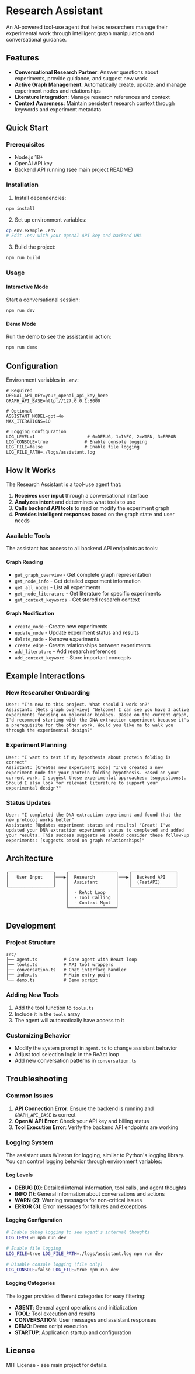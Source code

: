 # Research Assistant

An AI-powered tool-use agent that helps researchers manage their experimental work through intelligent graph manipulation and conversational guidance.

## Features

- **Conversational Research Partner**: Answer questions about experiments, provide guidance, and suggest new work
- **Active Graph Management**: Automatically create, update, and manage experiment nodes and relationships
- **Literature Integration**: Manage research references and context
- **Context Awareness**: Maintain persistent research context through keywords and experiment metadata

## Quick Start

### Prerequisites

- Node.js 18+ 
- OpenAI API key
- Backend API running (see main project README)

### Installation

1. Install dependencies:
```bash
npm install
```

2. Set up environment variables:
```bash
cp env.example .env
# Edit .env with your OpenAI API key and backend URL
```

3. Build the project:
```bash
npm run build
```

### Usage

#### Interactive Mode
Start a conversational session:
```bash
npm run dev
```

#### Demo Mode
Run the demo to see the assistant in action:
```bash
npm run demo
```

## Configuration

Environment variables in `.env`:

```env
# Required
OPENAI_API_KEY=your_openai_api_key_here
GRAPH_API_BASE=http://127.0.0.1:8000

# Optional
ASSISTANT_MODEL=gpt-4o
MAX_ITERATIONS=10

# Logging Configuration
LOG_LEVEL=1                    # 0=DEBUG, 1=INFO, 2=WARN, 3=ERROR
LOG_CONSOLE=true              # Enable console logging
LOG_FILE=false                # Enable file logging
LOG_FILE_PATH=./logs/assistant.log
```

## How It Works

The Research Assistant is a tool-use agent that:

1. **Receives user input** through a conversational interface
2. **Analyzes intent** and determines what tools to use
3. **Calls backend API tools** to read or modify the experiment graph
4. **Provides intelligent responses** based on the graph state and user needs

### Available Tools

The assistant has access to all backend API endpoints as tools:

#### Graph Reading
- `get_graph_overview` - Get complete graph representation
- `get_node_info` - Get detailed experiment information
- `get_all_nodes` - List all experiments
- `get_node_literature` - Get literature for specific experiments
- `get_context_keywords` - Get stored research context

#### Graph Modification
- `create_node` - Create new experiments
- `update_node` - Update experiment status and results
- `delete_node` - Remove experiments
- `create_edge` - Create relationships between experiments
- `add_literature` - Add research references
- `add_context_keyword` - Store important concepts

## Example Interactions

### New Researcher Onboarding
```
User: "I'm new to this project. What should I work on?"
Assistant: [Gets graph overview] "Welcome! I can see you have 3 active experiments focusing on molecular biology. Based on the current graph, I'd recommend starting with the DNA extraction experiment because it's a prerequisite for the other work. Would you like me to walk you through the experimental design?"
```

### Experiment Planning
```
User: "I want to test if my hypothesis about protein folding is correct"
Assistant: [Creates new experiment node] "I've created a new experiment node for your protein folding hypothesis. Based on your current work, I suggest these experimental approaches: [suggestions]. Should I also look for relevant literature to support your experimental design?"
```

### Status Updates
```
User: "I completed the DNA extraction experiment and found that the new protocol works better"
Assistant: [Updates experiment status and results] "Great! I've updated your DNA extraction experiment status to completed and added your results. This success suggests we should consider these follow-up experiments: [suggests based on graph relationships]"
```

## Architecture

```
┌─────────────────┐    ┌──────────────────┐    ┌─────────────────┐
│   User Input    │───▶│  Research        │───▶│  Backend API    │
│                 │    │  Assistant       │    │  (FastAPI)      │
└─────────────────┘    │                  │    └─────────────────┘
                       │  - ReAct Loop    │
                       │  - Tool Calling  │
                       │  - Context Mgmt  │
                       └──────────────────┘
```

## Development

### Project Structure
```
src/
├── agent.ts          # Core agent with ReAct loop
├── tools.ts          # API tool wrappers
├── conversation.ts   # Chat interface handler
├── index.ts          # Main entry point
└── demo.ts           # Demo script
```

### Adding New Tools

1. Add the tool function to `tools.ts`
2. Include it in the `tools` array
3. The agent will automatically have access to it

### Customizing Behavior

- Modify the system prompt in `agent.ts` to change assistant behavior
- Adjust tool selection logic in the ReAct loop
- Add new conversation patterns in `conversation.ts`

## Troubleshooting

### Common Issues

1. **API Connection Error**: Ensure the backend is running and `GRAPH_API_BASE` is correct
2. **OpenAI API Error**: Check your API key and billing status
3. **Tool Execution Error**: Verify the backend API endpoints are working

### Logging System

The assistant uses Winston for logging, similar to Python's logging library. You can control logging behavior through environment variables:

#### Log Levels
- **DEBUG (0)**: Detailed internal information, tool calls, and agent thoughts
- **INFO (1)**: General information about conversations and actions
- **WARN (2)**: Warning messages for non-critical issues
- **ERROR (3)**: Error messages for failures and exceptions

#### Logging Configuration
```bash
# Enable debug logging to see agent's internal thoughts
LOG_LEVEL=0 npm run dev

# Enable file logging
LOG_FILE=true LOG_FILE_PATH=./logs/assistant.log npm run dev

# Disable console logging (file only)
LOG_CONSOLE=false LOG_FILE=true npm run dev
```

#### Logging Categories
The logger provides different categories for easy filtering:
- **AGENT**: General agent operations and initialization
- **TOOL**: Tool execution and results
- **CONVERSATION**: User messages and assistant responses
- **DEMO**: Demo script execution
- **STARTUP**: Application startup and configuration

## License

MIT License - see main project for details.
